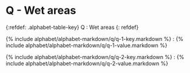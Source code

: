  <div data-role="collapsible" data-inset="false" markdown="1">
 <h1 class="cart-collapsible-div">Q - Wet areas</h1>

{:refdef: .alphabet-table-key}
Q
: Wet areas
{: refdef}

{% include alphabet/alphabet-markdown/q/q-1-key.markdown %}
: {% include alphabet/alphabet-markdown/q/q-1-value.markdown %}

{% include alphabet/alphabet-markdown/q/q-2-key.markdown %}
: {% include alphabet/alphabet-markdown/q/q-2-value.markdown %}



 </div>
